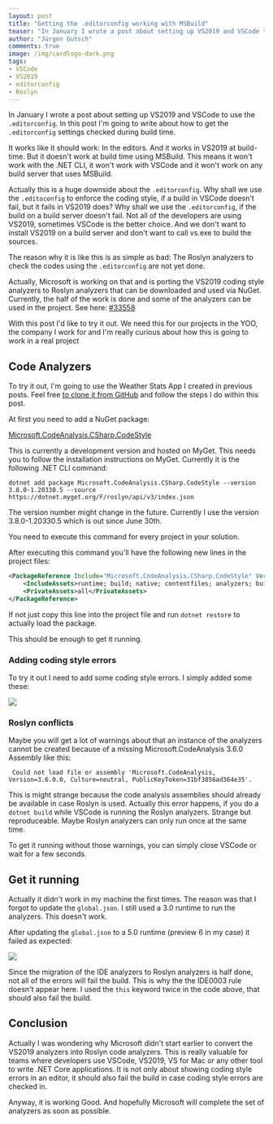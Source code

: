 ```yaml
---
layout: post
title: "Getting the .editorconfig working with MSBuild"
teaser: "In January I wrote a post about setting up VS2019 and VSCode to use the .editorconfig. In this post I'm going to write about how to get the .editorconfig settings checked during build time."
author: "Jürgen Gutsch"
comments: true
image: /img/cardlogo-dark.png
tags: 
- VSCode
- VS2019
- editorconfig
- Roslyn
---
```


In January I wrote a post about setting up VS2019 and VSCode to use the `.editorconfig`. In this post I'm going to write about how to get the `.editorconfig` settings checked during build time.

It works like it should work: In the editors. And it works in VS2019 at build-time. But it doesn't work at build time using MSBuild. This means it won't work with the .NET CLI, it won't work with VSCode and it won't work on any build server that uses MSBuild.

Actually this is a huge downside about the `.editorconfig`. Why shall we use the `.editoconfig` to enforce the coding style, if a build in VSCode doesn't fail, but it fails in VS2019 does? Why shall we use the `.editorconfig`, if the build on a build server doesn't fail. Not all of the developers are using VS2019, sometimes VSCode is the better choice. And we don't want to install VS2019 on a build server and don't want to call vs.exe to build the sources.

The reason why it is like this is as simple as bad: The Roslyn analyzers to check the codes using the `.editorconfig` are not yet done. 

Actually, Microsoft is working on that and is porting the VS2019 coding style analyzers to Roslyn analyzers that can be downloaded and used via NuGet. Currently, the half of the work is done and some of the analyzers can be used in the project. See here: [#33558](https://github.com/dotnet/roslyn/issues/33558)

With this post I'd like to try it out. We need this for our projects in the YOO, the company I work for and I'm really curious about how this is going to work in a real project

## Code Analyzers

To try it out, I'm going to use the Weather Stats App I created in previous posts. Feel free [to clone it from GitHub](https://github.com/JuergenGutsch/weatherstats-demo/) and follow the steps I do within this post.

At first you need to add a NuGet package:

[Microsoft.CodeAnalysis.CSharp.CodeStyle](https://dotnet.myget.org/feed/roslyn/package/nuget/Microsoft.CodeAnalysis.CSharp.CodeStyle)

This is currently a development version and hosted on MyGet. This needs you to follow the installation instructions on MyGet. Currently it is the following .NET CLI command:

~~~ shell
dotnet add package Microsoft.CodeAnalysis.CSharp.CodeStyle --version 3.8.0-1.20330.5 --source https://dotnet.myget.org/F/roslyn/api/v3/index.json
~~~

The version number might change in the future. Currently I use the version 3.8.0-1.20330.5 which is out since June 30th.

You need to execute this command for every project in your solution.

After executing this command you'll have the following new lines in the project files:

~~~xml
<PackageReference Include="Microsoft.CodeAnalysis.CSharp.CodeStyle" Version="3.8.0-1.20330.5">
    <IncludeAssets>runtime; build; native; contentfiles; analyzers; buildtransitive</IncludeAssets>
    <PrivateAssets>all</PrivateAssets>
</PackageReference>
~~~

If not just copy this line into the project file and run `dotnet restore` to actually load the package.

This should be enough to get it running. 

### Adding coding style errors

To try it out I need to add some coding style errors. I simply added some these:

![]({{site.baseurl}}/img/editorconfig/errors.png)

### Roslyn conflicts

Maybe you will get a lot of warnings about that an instance of the analyzers cannot be created because of a missing Microsoft.CodeAnalysis 3.6.0 Assembly like this:

` Could not load file or assembly 'Microsoft.CodeAnalysis, Version=3.6.0.0, Culture=neutral, PublicKeyToken=31bf3856ad364e35'.`

This is might strange because the code analysis assemblies should already be available in case Roslyn is used. Actually this error happens, if you do a `dotnet build` while VSCode is running the Roslyn analyzers. Strange but reproduceable. Maybe Roslyn analyzers can only run once at the same time.

To get it running without those warnings, you can simply close VSCode or wait for a few seconds.

## Get it running

Actually it didn't work in my machine the first times. The reason was that I forgot to update the `global.json`. I still used a 3.0 runtime to run the analyzers. This doesn't work.

After updating the `global.json` to a 5.0 runtime (preview 6 in my case) it failed as expected:

![]({{site.baseurl}}/img/editorconfig/failedbuild.png)

Since the migration of the IDE analyzers to Roslyn analyzers is half done, not all of the errors will fail the build. This is why the the IDE0003 rule doesn't appear here. I used the `this` keyword twice in the code above, that should also fail the build.

## Conclusion

Actually I was wondering why Microsoft didn't start earlier to convert the VS2019 analyzers into Roslyn code analyzers. This is really valuable for teams where developers use VSCode, VS2019, VS for Mac or any other tool to write .NET Core applications. It is not only about showing coding style errors in an editor, it should also fail the build in case coding style errors are checked in. 

Anyway, it is working Good. And hopefully Microsoft will complete the set of analyzers as soon as possible. 